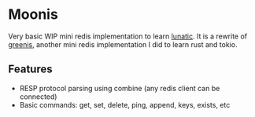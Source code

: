 Moonis
======

Very basic WIP mini redis implementation to learn [lunatic](lunatic.solutions/).
It is a rewrite of [greenis](https://github.com/Roger/greenis), another mini redis
implementation I did to learn rust and tokio.

Features
--------

* RESP protocol parsing using combine (any redis client can be connected)
* Basic commands: get, set, delete, ping, append, keys, exists, etc
